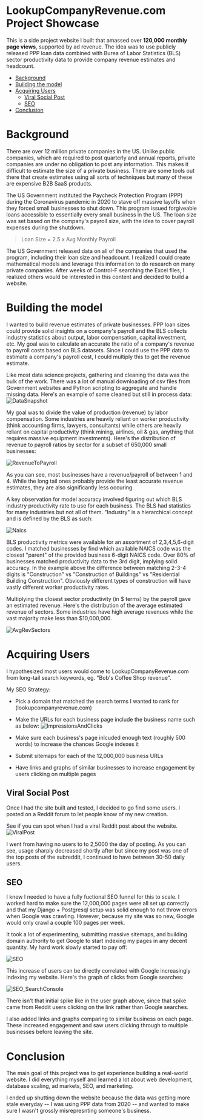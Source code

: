 # LookupCompanyRevenue.com Project Showcase
This is a side project website I built that amassed over **120,000 monthly page views**, supported by ad revenue. The idea was to use publicly released PPP loan data combined with Burea of Labor Statistics (BLS) sector productivity data to provide company revenue estimates and headcount.

- [Background](#background)
- [Building the model](#building-the-model)
- [Acquiring Users](#acquiring-users)
  - [Viral Social Post](#viral-social-post)
  - [SEO](#seo)
- [Conclusion](#conclusion)

# Background
There are over 12 million private companies in the US. Unlike public companies, which are required to post quarterly and annual reports, private companies are under no obligation to post any information. This makes it difficult to estimate the size of a private business. There are some tools out there that create estimates using all sorts of techniques but many of these are expensive B2B SaaS products.

The US Government instituted the Paycheck Protection Program (PPP) during the Coronavirus pandemic in 2020 to stave off massive layoffs when they forced small businesses to shut down. This program issued forgiveable loans accessible to essentially every small business in the US. The loan size was set based on the company's payroll size, with the idea to cover payroll expenses during the shutdown.

> Loan Size = 2.5 x Avg Monthly Payroll

The US Government released data on all of the companies that used the program, including their loan size and headcount. I realized I could create mathematical models and leverage this information to do research on many private companies. After weeks of Control-F searching the Excel files, I realized others would be interested in this content and decided to build a website.

# Building the model
I wanted to build revenue estimates of private businesses. PPP loan sizes could provide solid insights on a company's payroll and the BLS collects industry statistics about output, labor compensation, capital investment, etc. My goal was to calculate an accurate the ratio of a company's revenue to payroll costs based on BLS datasets. Since I could use the PPP data to estimate a company's payroll cost, I could multiply this to get the revenue estimate.

Like most data science projects, gathering and cleaning the data was the bulk of the work. There was a lot of manual downloading of csv files from Government websites and Python scripting to aggregate and handle missing data. Here's an example of some cleaned but still in process data:
![DataSnapshot](https://user-images.githubusercontent.com/90107864/214967855-43c1a501-31b2-4727-8afb-6e7cb209484c.jpg)

My goal was to divide the value of production (revenue) by labor compensation. Some industries are heavily reliant on worker productivity (think accounting firms, lawyers, consultants) while others are heavily reliant on capital productivity (think mining, airlines, oil & gas, anything that requires massive equipment investments). Here's the distribution of revenue to payroll ratios by sector for a subset of 650,000 small businesses:

![RevenueToPayroll](https://user-images.githubusercontent.com/90107864/214968611-35d8a6cc-a5ae-4661-a798-23d660d77e3b.jpg)

As you can see, most businesses have a revenue/payroll of between 1 and 4. While the long tail ones probably provide the least accurate revenue estimates, they are also significantly less occuring.


A key observation for model accuracy involved figuring out which BLS industry productivity rate to use for each business. The BLS had statistics for many industries but not all of them. "Industry" is a hierarchical concept and is defined by the BLS as such:

![Naics](https://user-images.githubusercontent.com/90107864/214922510-6f9c2946-ae04-46a3-aec1-386379ac7f8f.png)

BLS productivity metrics were available for an assortment of 2,3,4,5,6-digit codes. I matched businesses by find which available NAICS code was the closest "parent" of the provided business 6-digit NAICS code. Over 80% of businesses matched productivity data to the 3rd digit, implying solid accuracy. In the example above the difference between matching 2-3-4 digits is "Construction" vs "Construction of Buildings" vs "Residential Building Construction". Obviously different types of construction will have vastly different worker productivity rates. 

Multiplying the closest sector productivity (in $ terms) by the payroll gave an estimated revenue. Here's the distribution of the average estimated revenue of sectors. Some industries have high average revenues while the vast majority make less than $10,000,000.

![AvgRevSectors](https://user-images.githubusercontent.com/90107864/214973272-37ea57bd-a238-48bf-a08d-f5b095816da1.jpg)




# Acquiring Users
I hypothesized most users would come to LookupCompanyRevenue.com from long-tail search keywords, eg. "Bob's Coffee Shop revenue". 

My SEO Strategy:
- Pick a domain that matched the search terms I wanted to rank for (lookupcompanyrevenue.com)
- Make the URLs for each business page include the business name such as below:
![ImpressionsAndClicks](https://user-images.githubusercontent.com/90107864/214935376-9b5d83a0-21da-491a-a77a-f0b7767e06d6.jpg)

- Make sure each business's page inlcuded enough text (roughly 500 words) to increase the chances Google indexes it
- Submit sitemaps for each of the 12,000,000 business URLs
- Have links and graphs of similar businesses to increase engagement by users clicking on multiple pages

## Viral Social Post
Once I had the site built and tested, I decided to go find some users. I posted on a Reddit forum to let people know of my new creation.

See if you can spot when I had a viral Reddit post about the website.
![ViralPost](https://user-images.githubusercontent.com/90107864/214936027-c67de758-863d-4ab2-a143-ec07c4867a7d.jpg)

I went from having no users to to 2,5000 the day of posting. As you can see, usage sharply decreased shortly after but since my post was one of the top posts of the subreddit, I continued to have between 30-50 daily users. 

## SEO
I knew I needed to have a fully fuctional SEO funnel for this to scale. I worked hard to make sure the 12,000,000 pages were all set up correctly and that my Django + Postgresql setup was solid enough to not throw errors when Google was crawling. However, because my site was so new, Google would only crawl a couple 100 pages per week. 

It took a lot of experimenting, submitting massive sitemaps, and building domain authority to get Google to start indexing my pages in any decent quantity. My hard work slowly started to pay off:

![SEO](https://user-images.githubusercontent.com/90107864/214975247-8b898540-4c37-4e22-83ab-5f05c936f339.jpg)

This increase of users can be directly correlated with Google increasingly indexing my website. Here's the graph of clicks from Google searches:

![SEO_SearchConsole](https://user-images.githubusercontent.com/90107864/214975550-856bae04-337c-4c3c-b899-e56327f79ec5.jpg)

There isn't that initial spike like in the user graph above, since that spike came from Reddit users clicking on the link rather than Google searches.

I also added links and graphs comparing to similar business on each page. These increased engagement and saw users clicking through to multiple businesses before leaving the site.


# Conclusion
The main goal of this project was to get experience building a real-world website. I did everything myself and learned a lot about web development, database scaling, ad markets, SEO, and marketing. 

I ended up shutting down the website because the data was getting more stale everyday -- I was using PPP data from 2020 -- and wanted to make sure I wasn't grossly misrepresnting someone's business. 



